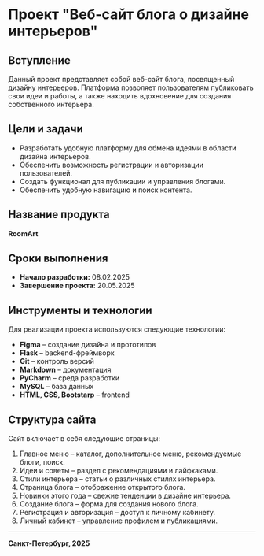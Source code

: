 # Проект "Веб-сайт блога о дизайне интерьеров"

## Вступление
Данный проект представляет собой веб-сайт блога, посвященный дизайну интерьеров. Платформа позволяет пользователям публиковать свои идеи и работы, а также находить вдохновение для создания собственного интерьера.

## Цели и задачи
- Разработать удобную платформу для обмена идеями в области дизайна интерьеров.
- Обеспечить возможность регистрации и авторизации пользователей.
- Создать функционал для публикации и управления блогами.
- Обеспечить удобную навигацию и поиск контента.

## Название продукта
**RoomArt**

## Сроки выполнения
- **Начало разработки:** 08.02.2025
- **Завершение проекта:** 20.05.2025

## Инструменты и технологии
Для реализации проекта используются следующие технологии:
- **Figma** – создание дизайна и прототипов
- **Flask** – backend-фреймворк
- **Git** – контроль версий
- **Markdown** – документация
- **PyCharm** – среда разработки
- **MySQL** – база данных
- **HTML, CSS, Bootstarp** – frontend

## Структура сайта
Сайт включает в себя следующие страницы: 
1. Главное меню – каталог, дополнительное меню, рекомендуемые блоги, поиск. 
2. Идеи и советы – раздел с рекомендациями и лайфхаками. 
3. Стили интерьера – статьи о различных стилях интерьера. 
4. Страница блога – отображение открытого блога. 
5. Новинки этого года – свежие тенденции в дизайне интерьера. 
6. Создание блога – форма для создания нового блога. 
7. Регистрация и авторизация – доступ к личному кабинету. 
8. Личный кабинет – управление профилем и публикациями.

---
**Санкт-Петербург, 2025**



